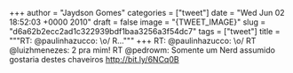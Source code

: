 
+++
author = "Jaydson Gomes"
categories = ["tweet"]
date = "Wed Jun 02 18:52:03 +0000 2010"
draft = false
image = "{TWEET_IMAGE}"
slug = "d6a62b2ecc2ad1c322939bdf1baa3256a3f54dc7"
tags = ["tweet"]
title = """RT: @paulinhazucco: &#92;o/ R..."""
+++
RT: @paulinhazucco: \o/ RT @luizhmenezes: 2 pra mim! RT @pedrowm: Somente um Nerd assumido gostaria destes chaveiros http://bit.ly/6NCq0B
